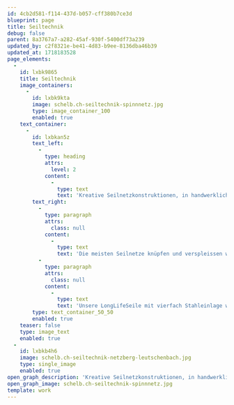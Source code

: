 ```yaml
---
id: 4cb2d581-f114-437d-b057-cff380b7ce3d
blueprint: page
title: Seiltechnik
debug: false
parent: 8a3767a7-a282-45af-930f-5400df73a239
updated_by: c2f8321e-be41-4d83-b9ee-8136dba46b39
updated_at: 1718183528
page_elements:
  -
    id: lxbk9865
    title: Seiltechnik
    image_containers:
      -
        id: lxbk9kta
        image: schelb.ch-seiltechnik-spinnnetz.jpg
        type: image_container_100
        enabled: true
    text_container:
      -
        id: lxbkan5z
        text_left:
          -
            type: heading
            attrs:
              level: 2
            content:
              -
                type: text
                text: 'Kreative Seilnetzkonstruktionen, in handwerklicher Technik verarbeitet'
        text_right:
          -
            type: paragraph
            attrs:
              class: null
            content:
              -
                type: text
                text: 'Die meisten Seilnetze knüpfen und verspleissen wir eigenhändig vor Ort, dies ist unsere Spezialität. So bieten sich ganz andere Möglichkeiten, um vielfältige dreidimensionale Formen zu kreieren, die dann zwischen den krummwüchsigen Robinienstämmen auch sicher passen. Seit den 90er Jahren haben wir dazu verschiedene handwerkliche Techniken weiterentwickelt und laufend verfeinert.'
          -
            type: paragraph
            attrs:
              class: null
            content:
              -
                type: text
                text: 'Unsere LongLifeSeile mit vierfach Stahleinlage werden lokal in einer Schweizer Seilerei von Hand für uns produziert. Unsere Konstruktionen sind frei von irgendwelchen Kunststoff- oder maschinellen Metallpressteilen, daher bei Bedarf auch reparierbar. Dazu sind die Seile sehr angenehm und weich im Griff wie Hanf, trotzdem aber sehr UV- und witterungsstabil.'
        type: text_container_50_50
        enabled: true
    teaser: false
    type: image_text
    enabled: true
  -
    id: lxbkb4h6
    image: schelb.ch-seiltechnik-netzberg-leutschenbach.jpg
    type: single_image
    enabled: true
open_graph_description: 'Kreative Seilnetzkonstruktionen, in handwerklicher Technik verarbeitet'
open_graph_image: schelb.ch-seiltechnik-spinnnetz.jpg
template: work
---
```


